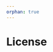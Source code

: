 ```yaml
---
orphan: true
---
```


# License

```{include} ../LICENSE

```
                                                                                                         